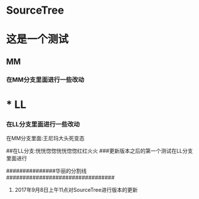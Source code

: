 # SourceTree
# 这是一个测试
## MM
### 在MM分支里面进行一些改动

# * LL
### 在LL分支里面进行一些改动
在MM分支里面:王尼玛大头死变态

##在LL分支:恍恍惚惚恍恍惚惚红红火火
###更新版本之后的第一个测试在LL分支里面进行


###############华丽的分割线#################################
1. 2017年9月8日上午11点对SourceTree进行版本的更新


